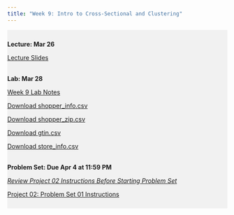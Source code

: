 ```yaml
---
title: "Week 9: Intro to Cross-Sectional and Clustering"
---
```


<div style="background-color:rgba(0, 0, 0, 0.0470588); text-align:left; vertical-align: middle; padding:10px 0;">

<b>Lecture: Mar 26</b> <br>

<a  href="/materials/unit_02/week_01/lecture_02_week_01.html" target="_blank">Lecture Slides</a> <br> <br>


<b>Lab: Mar 28</b> <br>

<a  href="/materials/unit_02/week_01/lab_02_week_01.html" target="_blank">Week 9 Lab Notes</a> <br> 

<a  href="/materials/unit_02/inputs/shopper_info.csv" download>Download shopper_info.csv</a> <br>

<a  href="/materials/unit_02/inputs/shopper_zip.csv" download>Download shopper_zip.csv</a> <br>

<a  href="/materials/unit_02/inputs/gtin.csv" download>Download gtin.csv</a> <br>

<a  href="/materials/unit_02/inputs/store_info.csv" download>Download store_info.csv</a> <br><br>

<!--
<a  href="/materials/unit_02/inputs/arizona_grocery_foot_traffic.csv" download>Download arizona_grocery_foot_traffic.csv</a> <br>
<a  href="/materials/unit_02/inputs/rent_income_county.csv" download>Download rent_income_county.csv</a> <br>
<a  href="/materials/unit_02/inputs/acs_sample.csv" download>Download acs_sample.csv</a> <br> <br>
-->

<b>Problem Set: Due Apr 4 at 11:59 PM</b> <br>

<a  href="/materials/unit_02/week_04/project_2.html" target="_blank">*Review Project 02 Instructions Before Starting Problem Set*</a> <br> 

<a  href="/materials/unit_02/week_01/ps_02_week_01.html" target="_blank">Project 02: Problem Set 01 Instructions</a> <br> 

</div>

<br> 
